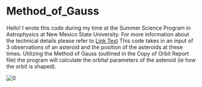 # Method_of_Gauss
Hello! I wrote this code during my time at the Summer Science Program in Astrophysics at New Mexico State University. For more information about the technical details please refer to [Link Text](Method_of_gauss/Copy%20of%20SSP%20Orbit%20Report%20(2).pdf)
This code takes in an input of 3 observations of an asteroid and the position of the asteroids at these times. Utilizing the Method of Gauss (outlined in the Copy of Orbit Report file) the program will calculate the orbital parameters of the asteroid (ie how the orbit is shaped). 

![0](https://github.com/Sridotcom/Method_of_Gauss/assets/66920443/0791a971-4538-49bb-ab6d-7e1dbc043c73)
